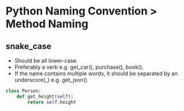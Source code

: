 # Python Naming Convention > Method Naming

## snake_case
- Should be all lower-case.
- Preferably a verb e.g. get_car(), purchase(), book().
- If the name contains multiple words, it should be separated by an underscore(_) e.g. get_json()

```python
class Person:
    def get_height(self):
        return self.height
```